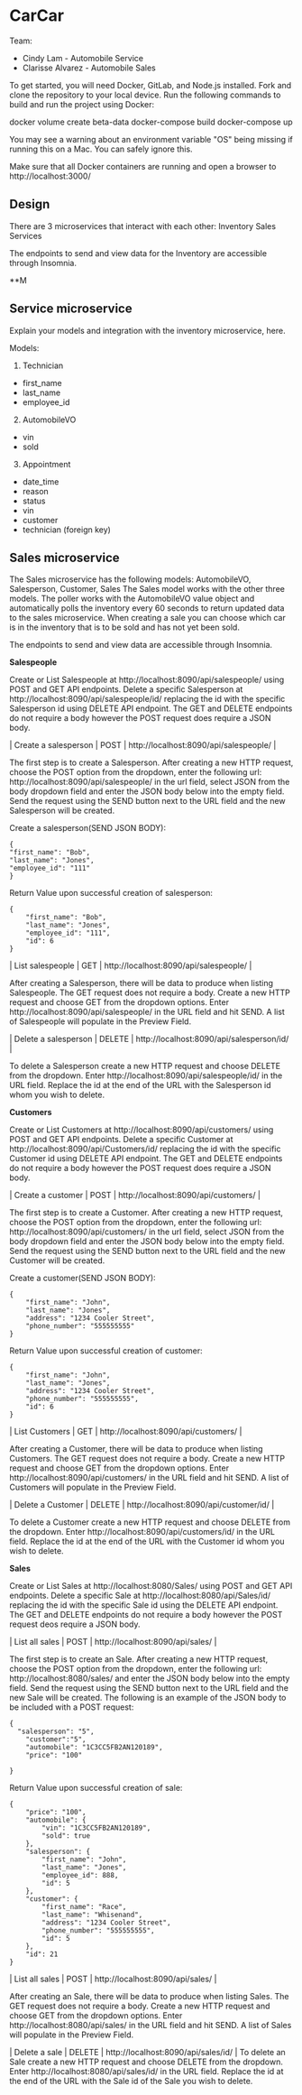 # CarCar

Team:

* Cindy Lam - Automobile Service
* Clarisse Alvarez - Automobile Sales

To get started, you will need Docker, GitLab, and Node.js installed.
Fork and clone the repository to your local device.
Run the following commands to build and run the project using Docker:

docker volume create beta-data
docker-compose build
docker-compose up

You may see a warning about an environment variable "OS" being missing if running this on a Mac. You can safely ignore this.

Make sure that all Docker containers are running and open a browser to http://localhost:3000/

## Design
There are 3 microservices that interact with each other:
Inventory
Sales
Services

The endpoints to send and view data for the Inventory are accessible through Insomnia.

**M

## Service microservice

Explain your models and integration with the inventory
microservice, here.

Models:
1) Technician
- first_name
- last_name
- employee_id
2) AutomobileVO
- vin
- sold
3) Appointment
- date_time
- reason
- status
- vin
- customer
- technician (foreign key)

## Sales microservice

The Sales microservice has the following models:
AutomobileVO,
Salesperson,
Customer,
Sales
The Sales model works with the other three models. The poller works with the AutomobileVO value object and automatically polls the inventory every 60 seconds to return updated data to the sales microservice. When creating a sale you can choose which car is in the inventory that is to be sold and has not yet been sold.

The endpoints to send and view data are accessible through Insomnia.

**Salespeople**

Create or List Salespeople at http://localhost:8090/api/salespeople/ using POST and GET API endpoints. Delete a specific Salesperson at http://localhost:8090/api/salespeople/id/ replacing the id with the specific Salesperson id using DELETE API endpoint. The GET and DELETE endpoints do not require a body however the POST request does require a JSON body.

| Create a salesperson | POST | http://localhost:8090/api/salespeople/ |

The first step is to create a Salesperson. After creating a new HTTP request, choose the POST option from the dropdown, enter the following url: http://localhost:8090/api/salespeople/ in the url field, select JSON from the body dropdown field and enter the JSON body below into the empty field. Send the request using the SEND button next to the URL field and the new Salesperson will be created.

Create a salesperson(SEND JSON BODY):
```
{
"first_name": "Bob",
"last_name": "Jones",
"employee_id": "111"
}
```
Return Value upon successful creation of salesperson:
```
{
	"first_name": "Bob",
	"last_name": "Jones",
	"employee_id": "111",
	"id": 6
}
```
| List salespeople | GET | http://localhost:8090/api/salespeople/ |

After creating a Salesperson, there will be data to produce when listing Salespeople. The GET request does not require a body. Create a new HTTP request and choose GET from the dropdown options. Enter http://localhost:8090/api/salespeople/ in the URL field and hit SEND. A list of Salespeople will populate in the Preview Field.

| Delete a salesperson | DELETE | http://localhost:8090/api/salesperson/id/ |

To delete a Salesperson create a new HTTP request and choose DELETE from the dropdown. Enter http://localhost:8090/api/salespeople/id/ in the URL field. Replace the id at the end of the URL with the Salesperson id whom you wish to delete.

**Customers**

Create or List Customers at http://localhost:8090/api/customers/ using POST and GET API endpoints. Delete a specific Customer at http://localhost:8090/api/Customers/id/ replacing the id with the specific Customer id using DELETE API endpoint. The GET and DELETE endpoints do not require a body however the POST request does require a JSON body.

| Create a customer | POST | http://localhost:8090/api/customers/ |

The first step is to create a Customer. After creating a new HTTP request, choose the POST option from the dropdown, enter the following url: http://localhost:8090/api/customers/ in the url field, select JSON from the body dropdown field and enter the JSON body below into the empty field. Send the request using the SEND button next to the URL field and the new Customer will be created.

Create a customer(SEND JSON BODY):
```
{
	"first_name": "John",
	"last_name": "Jones",
	"address": "1234 Cooler Street",
	"phone_number": "555555555"
}
```
Return Value upon successful creation of customer:
```
{
	"first_name": "John",
	"last_name": "Jones",
	"address": "1234 Cooler Street",
	"phone_number": "555555555",
	"id": 6
}
```
| List Customers | GET | http://localhost:8090/api/customers/ |

After creating a Customer, there will be data to produce when listing Customers. The GET request does not require a body. Create a new HTTP request and choose GET from the dropdown options. Enter http://localhost:8090/api/customers/ in the URL field and hit SEND. A list of Customers will populate in the Preview Field.

| Delete a Customer | DELETE | http://localhost:8090/api/customer/id/ |

To delete a Customer create a new HTTP request and choose DELETE from the dropdown. Enter http://localhost:8090/api/customers/id/ in the URL field. Replace the id at the end of the URL with the Customer id whom you wish to delete.

**Sales**

Create or List Sales at http://localhost:8080/Sales/ using POST and GET API endpoints. Delete a specific Sale at http://localhost:8080/api/Sales/id/ replacing the id with the specific Sale id using the DELETE API endpoint. The GET and DELETE endpoints do not require a body however the POST request deos require a JSON body.

| List all sales | POST | http://localhost:8090/api/sales/ |

The first step is to create an Sale. After creating a new HTTP request, choose the POST option from the dropdown, enter the following url: http://localhost:8080/sales/ and enter the JSON body below into the empty field. Send the request using the SEND button next to the URL field and the new Sale will be created.
The following is an example of the JSON body to be included with a POST request:
```
{
  "salesperson": "5",
	"customer":"5",
	"automobile": "1C3CC5FB2AN120189",
	"price": "100"

}
```
Return Value upon successful creation of sale:
```
{
	"price": "100",
	"automobile": {
		"vin": "1C3CC5FB2AN120189",
		"sold": true
	},
	"salesperson": {
		"first_name": "John",
		"last_name": "Jones",
		"employee_id": 888,
		"id": 5
	},
	"customer": {
		"first_name": "Race",
		"last_name": "Whisenand",
		"address": "1234 Cooler Street",
		"phone_number": "555555555",
		"id": 5
	},
	"id": 21
}
```
| List all sales | POST | http://localhost:8090/api/sales/ |

After creating an Sale, there will be data to produce when listing Sales. The GET request does not require a body. Create a new HTTP request and choose GET from the dropdown options. Enter http://localhost:8080/api/sales/ in the URL field and hit SEND. A list of Sales will populate in the Preview Field.

| Delete a sale | DELETE | http://localhost:8090/api/sales/id/ |
To delete an Sale create a new HTTP request and choose DELETE from the dropdown. Enter http://localhost:8080/api/sales/id/ in the URL field. Replace the id at the end of the URL with the Sale id of the Sale you wish to delete.
